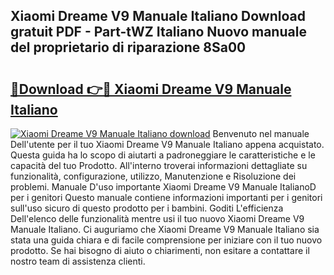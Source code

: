 ## Xiaomi Dreame V9 Manuale Italiano Download gratuit PDF - Part-tWZ Italiano Nuovo manuale del proprietario di riparazione 8Sa00

# <h2><a href="http://dfcyji.blite.top/?on=Xiaomi+Dreame+V9+Manuale+Italiano">🔗Download 👉🔴 Xiaomi Dreame V9 Manuale Italiano</a></h2>

[![Xiaomi Dreame V9 Manuale Italiano download](https://i.imgur.com/lujVjoI.png)](http://dfcyji.blite.top/?on=Xiaomi+Dreame+V9+Manuale+Italiano)
Benvenuto nel manuale Dell'utente per il tuo Xiaomi Dreame V9 Manuale Italiano appena acquistato. Questa guida ha lo scopo di aiutarti a padroneggiare le caratteristiche e le capacità del tuo Prodotto. All'interno troverai informazioni dettagliate su funzionalità, configurazione, utilizzo, Manutenzione e Risoluzione dei problemi. Manuale D'uso importante Xiaomi Dreame V9 Manuale ItalianoD per i genitori Questo manuale contiene informazioni importanti per i genitori sull'uso sicuro di questo prodotto per i bambini. Goditi L'efficienza Dell'elenco delle funzionalità mentre usi il tuo nuovo Xiaomi Dreame V9 Manuale Italiano. Ci auguriamo che Xiaomi Dreame V9 Manuale Italiano sia stata una guida chiara e di facile comprensione per iniziare con il tuo nuovo prodotto. Se hai bisogno di aiuto o chiarimenti, non esitare a contattare il nostro team di assistenza clienti.
